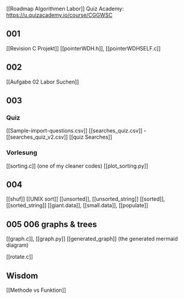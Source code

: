[[Roadmap Algorithmen Labor]]
Quiz Academy: https://u.quizacademy.io/course/CGGWSC 

## 001
[[Revision C Projekt]]
[[pointerWDH.h]], [[pointerWDHSELF.c]]

## 002
[[Aufgabe 02 Labor Suchen]]

## 003
### Quiz
[[Sample-import-questions.csv]]
[[searches_quiz.csv]] - [[searches_quiz_v2.csv]]
[[quiz Searches]]

### Vorlesung
[[sorting.c]] (one of my cleaner codes)
[[plot_sorting.py]]


## 004
[[shuf]]
[[UNIX sort]]
[[unsorted]], [[unsorted_string]]
[[sorted]], [[sorted_string]]
[[giant.data]], [[small.data]], [[populate]]


## 005 006 graphs & trees
[[graph.c]], [[graph.py]]
[[generated_graph]] (the generated mermaid diagram)


[[rotate.c]]

## Wisdom
[[Methode vs Funktion]]

